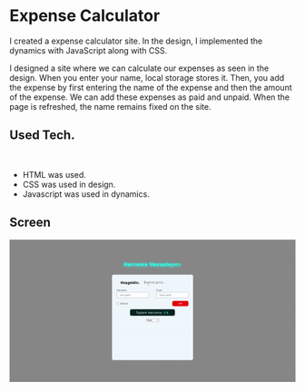 # Expense Calculator

I created a expense calculator site. In the design, I implemented the dynamics with JavaScript along with CSS.<br>

I designed a site where we can calculate our expenses as seen in the design. When you enter your name, local storage stores it. 
Then, you add the expense by first entering the name of the expense and then the amount of the expense.
We can add these expenses as paid and unpaid. When the page is refreshed, the name remains fixed on the site.

<h2>Used Tech.</h2><br>
<ul>
  <li>HTML was used.</li>
  <li>CSS was used in design.</li>
  <li>Javascript was used in dynamics.</li>
</ul>
<h2>Screen</h2>

![](harcama-hesaplayici.gif)
